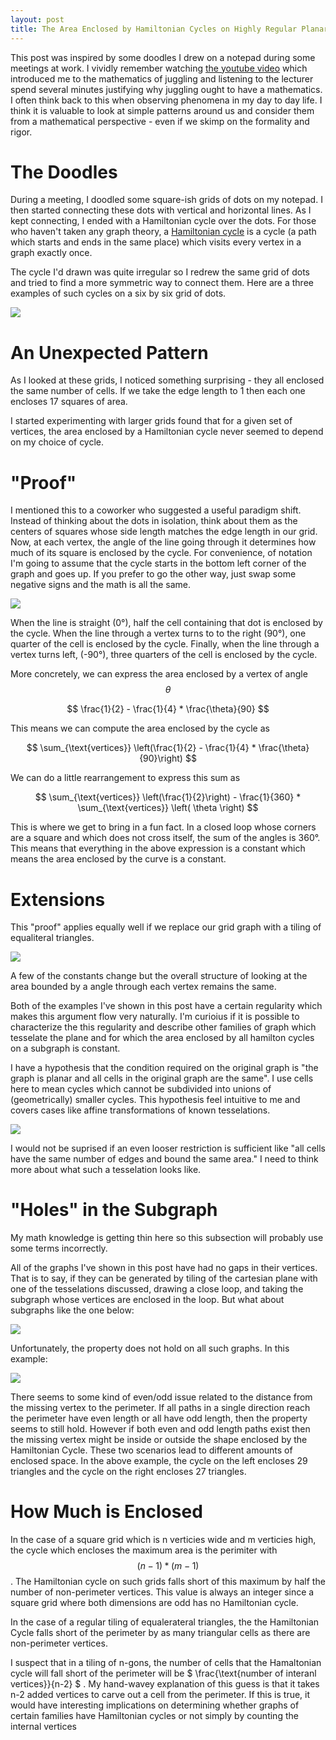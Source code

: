```yaml
---
layout: post
title: The Area Enclosed by Hamiltonian Cycles on Highly Regular Planar Graphs
---
```


This post was inspired by some doodles I drew on a notepad during some
meetings at work. I vividly remember watching [the youtube
video](https://www.youtube.com/watch?v=38rf9FLhl-8) which introduced me to the
mathematics of juggling and listening to the lecturer spend several minutes
justifying why juggling ought to have a mathematics. I often think back to this
when observing phenomena in my day to day life. I think it is valuable to look
at simple patterns around us and consider them from a mathematical perspective -
even if we skimp on the formality and rigor.

The Doodles
===========

During a meeting, I doodled some square-ish grids of dots on my notepad. I then
started connecting these dots with vertical and horizontal lines. As I kept
connecting, I ended with a Hamiltonian cycle over the dots. For those who
haven't taken any graph theory, a [Hamiltonian
cycle](https://en.wikipedia.org/wiki/Hamiltonian_path) is a cycle (a path which
starts and ends in the same place) which visits every vertex in a graph exactly
once.

The cycle I'd drawn was quite irregular so I redrew the same grid of dots and
tried to find a more symmetric way to connect them. Here are a three examples of
such cycles on a six by six grid of dots.

<img src="/images/hampath/6x6.png" style="max-height: 400px">

An Unexpected Pattern
=====================

As I looked at these grids, I noticed something surprising - they all enclosed
the same number of cells. If we take the edge length to 1 then each one encloses
17 squares of area.

I started experimenting with larger grids found that for a given set of
vertices, the area enclosed by a Hamiltonian cycle never seemed to depend on my
choice of cycle.

"Proof"
=======

I mentioned this to a coworker who suggested a useful paradigm shift. Instead of
thinking about the dots in isolation, think about them as the centers of squares
whose side length matches the edge length in our grid. Now, at each vertex, the
angle of the line going through it determines how much of its square is enclosed
by the cycle. For convenience, of notation I'm going to assume that the cycle
starts in the bottom left corner of the graph and goes up. If you prefer to go
the other way, just swap some negative signs and the math is all the same.

<img src="/images/hampath/6x6_overlay.png" style="max-height: 400px">

When the line is straight (0°), half the cell containing that dot is enclosed by
the cycle. When the line through a vertex turns to to the right (90°), one
quarter of the cell is enclosed by the cycle. Finally, when the line through a
vertex turns left, (-90°), three quarters of the cell is enclosed by the cycle.

More concretely, we can express the area enclosed by a vertex of angle 
$$ \theta $$ 

$$ \frac{1}{2} - \frac{1}{4} * \frac{\theta}{90} $$

This means we can compute the area enclosed by the cycle as

$$ \sum_{\text{vertices}} \left(\frac{1}{2} - \frac{1}{4} * \frac{\theta}{90}\right) $$

We can do a little rearrangement to express this sum as

$$ \sum_{\text{vertices}} \left(\frac{1}{2}\right) - \frac{1}{360} * \sum_{\text{vertices}} \left( \theta \right) $$

This is where we get to bring in a fun fact. In a closed loop whose corners are
a square and which does not cross itself, the sum of the angles is 360°. This
means that everything in the above expression is a constant which means the area
enclosed by the curve is a constant.

Extensions
==========

This "proof" applies equally well if we replace our grid graph with a tiling of
equaliteral triangles. 

<img src="/images/hampath/triangular.png" style="max-height: 400px">

A few of the constants change but the overall structure of looking at the area
bounded by a angle through each vertex remains the same.

Both of the examples I've shown in this post have a certain regularity which
makes this argument flow very naturally. I'm curioius if it is possible to
characterize the this regularity and describe other families of graph which
tesselate the plane and for which the area enclosed by all hamilton cycles on a
subgraph is constant.

I have a hypothesis that the condition required on the original graph is "the
graph is planar and all cells in the original graph are the same". I use cells
here to mean cycles which cannot be subdivided into unions of (geometrically)
smaller cycles. This hypothesis feel intuitive to me and covers cases like
affine transformations of known tesselations.

<img src="/images/hampath/affine.png" style="max-height: 400px">

I would not be suprised if an even looser restriction is sufficient like "all
cells have the same number of edges and bound the same area." I need to think
more about what such a tesselation looks like.

"Holes" in the Subgraph
=======================

My math knowledge is getting thin here so this subsection will probably use some
terms incorrectly. 

All of the graphs I've shown in this post have had no gaps in their vertices.
That is to say, if they can be generated by tiling of the cartesian plane with
one of the tesselations discussed, drawing a close loop, and taking the subgraph
whose vertices are enclosed in the loop. But what about subgraphs like the one
below:

<img src="/images/hampath/triangular_hole_graph.png" style="max-height: 400px">

Unfortunately, the property does not hold on all such graphs. In this example:

<img src="/images/hampath/triangular_hole.png" style="max-height: 400px">

There seems to some kind of even/odd issue related to the distance from the
missing vertex to the perimeter. If all paths in a single direction reach the
perimeter have even length or all have odd length, then the property seems to
still hold. However if both even and odd length paths exist then the missing
vertex might be inside or outside the shape enclosed by the Hamiltonian Cycle.
These two scenarios lead to different amounts of enclosed space. In the above
example, the cycle on the left encloses 29 triangles and the cycle on the right
encloses 27 triangles.

How Much is Enclosed
====================

In the case of a square grid which is n verticies wide and m verticies high, the
cycle which encloses the maximum area is the perimiter with $$ (n-1) * (m - 1)
$$. The Hamiltonian cycle on such grids falls short of this maximum by half the
number of non-perimeter vertices. This value is always an integer since a square
grid where both dimensions are odd has no Hamiltonian cycle.

In the case of a regular tiling of equalerateral triangles, the the Hamiltonian
Cycle falls short of the perimeter by as many triangular cells as there are
non-perimeter vertices.

I suspect that in a tiling of n-gons, the number of cells that the Hamaltonian
cycle will fall short of the perimeter will be $ \frac{\text{number of interanl
vertices}}{n-2} $ . My hand-wavey explanation of this guess is that it takes n-2
added vertices to carve out a cell from the perimeter. If this is true, it would
have interesting implications on determining whether graphs of certain families
have Hamiltonian cycles or not simply by counting the internal vertices
